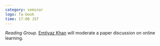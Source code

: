 ```yaml
---
category: seminar
logo: fa-book
time: 17:00 JST
---
```


*Reading Group.* [Emtiyaz Khan](http://emtiyaz.github.io) will moderate a paper discussion on online learning.
